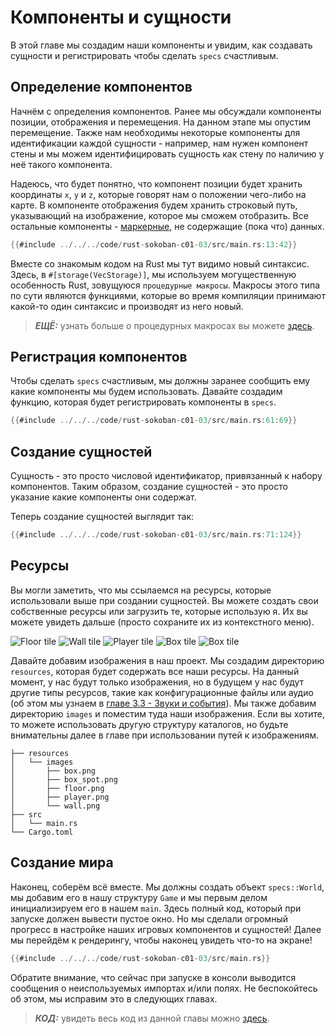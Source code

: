 # Компоненты и сущности

В этой главе мы создадим наши компоненты и увидим, как создавать сущности и регистрировать чтобы сделать `specs` счастливым.

## Определение компонентов

Начнём с определения компонентов. Ранее мы обсуждали компоненты позиции, отображения и перемещения. На данном этапе мы опустим перемещение. Также нам необходимы некоторые компоненты для идентификации каждой сущности - например, нам нужен компонент стены и мы можем идентифицировать сущность как стену по наличию у неё такого компонента.

Надеюсь, что будет понятно, что компонент позиции будет хранить координаты `x`, `y` и `z`, которые говорят нам о положении чего-либо на карте. В компоненте отображения будем хранить строковый путь, указывающий на изображение, которое мы сможем отобразить. Все остальные компоненты - [маркерные](https://specs.amethyst.rs/docs/tutorials/11_advanced_component.html?highlight=marker#marker-components), не содержащие (пока что) данных.

```rust
{{#include ../../../code/rust-sokoban-c01-03/src/main.rs:13:42}}
```

Вместе со знакомым кодом на Rust мы тут видимо новый синтаксис. Здесь, в `#[storage(VecStorage)]`, мы используем могущественную особенность Rust, зовущуюся `процедурные макросы`. Макросы  этого типа по сути являются функциями, которые во время компиляции принимают какой-то один синтаксис и производят из него новый.

> ***ЕЩЁ:*** узнать больше о процедурных макросах вы можете [здесь](https://doc.rust-lang.org/book/ch19-06-macros.html).

## Регистрация компонентов

Чтобы сделать `specs` счастливым, мы должны заранее  сообщить ему какие компоненты мы будем использовать. Давайте создадим функцию, которая будет регистрировать компоненты в `specs`.

```rust
{{#include ../../../code/rust-sokoban-c01-03/src/main.rs:61:69}}
```

## Создание сущностей

Сущность - это просто числовой идентификатор, привязанный к набору компонентов. Таким образом, создание сущностей - это просто указание какие компоненты они содержат.

Теперь создание сущностей выглядит так:

```rust
{{#include ../../../code/rust-sokoban-c01-03/src/main.rs:71:124}}
```

## Ресурсы

Вы могли заметить, что мы ссылаемся на ресурсы, которые использовали выше при создании сущностей. Вы можете создать свои собственные ресурсы или загрузить те, которые использую я. Их вы можете увидеть дальше (просто сохраните их из контекстного меню).

![Floor tile](https://github.com/funkill/rust-sokoban/blob/master/books/ru/src/images/floor.png?raw=true) ![Wall tile](https://github.com/funkill/rust-sokoban/blob/master/books/ru/src/images/wall.png?raw=true) ![Player tile](https://github.com/funkill/rust-sokoban/blob/master/books/ru/src/images/player.png?raw=true) ![Box tile](https://github.com/funkill/rust-sokoban/blob/master/books/ru/src/images/box.png?raw=true) ![Box tile](https://github.com/funkill/rust-sokoban/blob/master/books/ru/src/images/box_spot.png?raw=true)

Давайте добавим изображения в наш проект. Мы создадим директорию `resources`, которая будет содержать все наши ресурсы. На данный момент, у нас будут только изображения, но в будущем у нас будут другие типы ресурсов, такие как конфигурационные файлы или аудио (об этом мы узнаем в [главе 3.3 - Звуки и события](/c03-03-sounds-events.html)). Мы также добавим директорию `images` и поместим туда наши изображения. Если вы хотите, то можете использовать другую структуру каталогов, но будьте внимательны далее в главе при использовании путей к изображениям.

```
├── resources
│   └── images
│       ├── box.png
│       ├── box_spot.png
│       ├── floor.png
│       ├── player.png
│       └── wall.png
├── src
│   └── main.rs
└── Cargo.toml
```

## Создание мира

Наконец, соберём всё вместе. Мы должны создать объект `specs::World`, мы добавим его в нашу структуру `Game` и мы первым делом инициализируем его в нашем `main`. Здесь полный код, который при запуске должен вывести пустое окно. Но мы сделали огромный прогресс в настройке наших игровых компонентов и сущностей! Далее мы перейдём к рендерингу, чтобы наконец увидеть что-то на экране!

```rust
{{#include ../../../code/rust-sokoban-c01-03/src/main.rs}}
```

Обратите внимание, что сейчас при запуске в консоли выводится сообщения о неиспользуемых импортах и/или полях. Не беспокойтесь об этом, мы исправим это в следующих главах.

> ***КОД:*** увидеть весь код из данной главы можно [здесь](https://github.com/iolivia/rust-sokoban/tree/master/code/rust-sokoban-c01-03).
